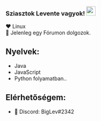 ### Sziasztok Levente vagyok! <img src="https://media.giphy.com/media/hvRJCLFzcasrR4ia7z/giphy.gif" width="25px">
:heart: Linux <br> 
🌱 Jelenleg egy Fórumon dolgozok.
## Nyelvek: 
<ul>
  <li>Java</li>
  <li>JavaScript</li> 
  <li>Python folyamatban..</li> 
</ul> 

## Elérhetőségem:
<ul>
  <li>💬 Discord: BigLev#2342 </li> 
</ul>

<!--
**B1gLev/b1glev** is a ✨ _special_ ✨ repository because its `README.md` (this file) appears on your GitHub profile.

Here are some ideas to get you started:

- 🔭 I’m currently working on ...
- 🌱 I’m currently learning ...
- 👯 I’m looking to collaborate on ...
- 🤔 I’m looking for help with ...
- 💬 Ask me about ...
- 📫 How to reach me: ...
- 😄 Pronouns: ...
- ⚡ Fun fact: ...
-->

